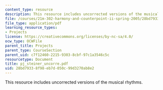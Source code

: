 ```yaml
---
content_type: resource
description: This resource includes uncorrected versions of the musical rhythms.
file: /courses/21m-302-harmony-and-counterpoint-ii-spring-2005/28bd79338f98eb7d050c99d3270ab8e2_pj_steiner_uncorre.pdf
file_type: application/pdf
learning_resource_types:
- Projects
license: https://creativecommons.org/licenses/by-nc-sa/4.0/
ocw_type: OCWFile
parent_title: Projects
parent_type: CourseSection
parent_uid: c7f12460-2215-9303-8cbf-97c1a3546c5c
resourcetype: Document
title: pj_steiner_uncorre.pdf
uid: 28bd7933-8f98-eb7d-050c-99d3270ab8e2
---
```

This resource includes uncorrected versions of the musical rhythms.